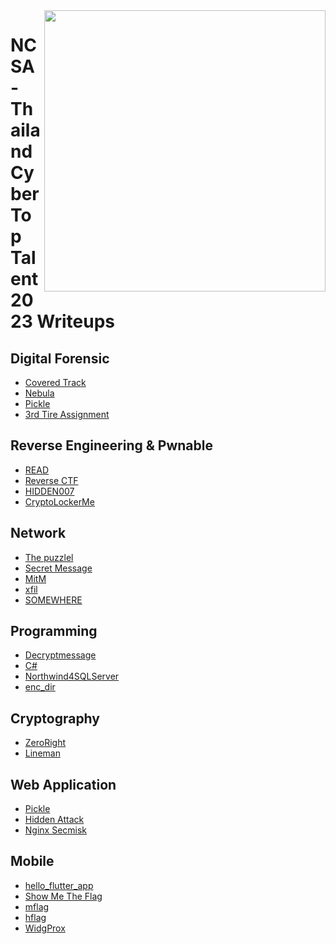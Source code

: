 <img align="right" src="https://cdn1.natdanai.net/wp-content/uploads/2023/07/thctt.jpg" width="450" />

# NCSA - Thailand Cyber Top Talent 2023 Writeups

## Digital Forensic

- [Covered Track]()
- [Nebula](https://shorturl.asia/tkopQ)
- [Pickle]()
- [3rd Tire Assignment]()


## Reverse Engineering & Pwnable

- [READ]( https://shorturl.asia/ZDiQX)
- [Reverse CTF](https://shorturl.asia/wxuvS)
- [HIDDEN007](https://shorturl.asia/eHvui)
- [CryptoLockerMe](https://shorturl.asia/LFzTf)

## Network

- [The puzzlel](https://shorturl.asia/0l2du)
- [Secret Message](https://shorturl.asia/0l2du)
- [MitM](https://shorturl.asia/0l2du)
- [xfil](https://shorturl.asia/0l2du)
- [SOMEWHERE](https://shorturl.asia/0l2du)

## Programming

- [Decryptmessage](https://shorturl.asia/tkopQ)
- [C#]()
- [Northwind4SQLServer]()
- [enc_dir]()

## Cryptography

- [ZeroRight](https://shorturl.asia/9354Z)
- [Lineman](https://shorturl.asia/9354Z)

## Web Application

- [Pickle](https://shorturl.asia/vifoN)
- [Hidden Attack](https://shorturl.asia/vifoN)
- [Nginx Secmisk](https://shorturl.asia/vifoN)

## Mobile

- [hello_flutter_app](https://shorturl.asia/tkopQ)
- [Show Me The Flag](https://shorturl.asia/vifoN)
- [mflag](https://medium.com/@fnnnr/ctt2023-hflag-200-pts-2be3f834056e)
- [hflag](https://medium.com/@fnnnr/ctt2023-hflag-200-pts-4be08927769f)
- [WidgProx](https://shorturl.asia/vifoN)

